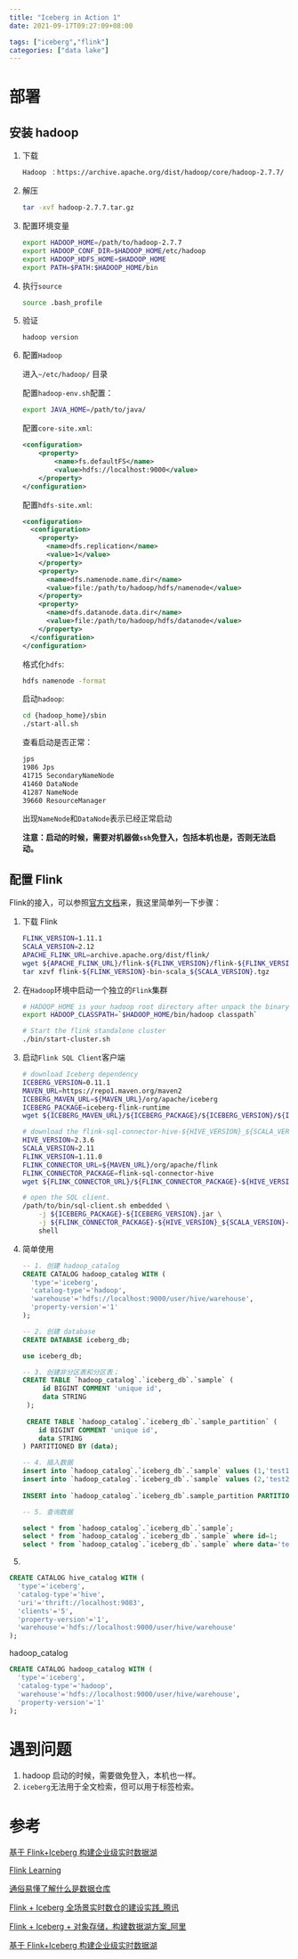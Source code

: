 ```yaml
---
title: "Iceberg in Action 1"
date: 2021-09-17T09:27:09+08:00

tags: ["iceberg","flink"]
categories: ["data lake"]
---
```




# 部署

## 安装 hadoop

1. 下载

   ```bash
   Hadoop ：https://archive.apache.org/dist/hadoop/core/hadoop-2.7.7/	
   ```

2. 解压

   ```bash
   tar -xvf hadoop-2.7.7.tar.gz
   ```

3. 配置环境变量

   ```bash
   export HADOOP_HOME=/path/to/hadoop-2.7.7
   export HADOOP_CONF_DIR=$HADOOP_HOME/etc/hadoop
   export HADOOP_HDFS_HOME=$HADOOP_HOME
   export PATH=$PATH:$HADOOP_HOME/bin
   ```

4. 执行``source``

   ```bash
   source .bash_profile
   ```

5. 验证

   ```
   hadoop version
   ```

6. 配置``Hadoop``

   进入``~/etc/hadoop/`` 目录

   配置``hadoop-env.sh``配置：

   ```bash
   export JAVA_HOME=/path/to/java/
   ```

   配置``core-site.xml``:

   ```xml
   <configuration>
       <property>
           <name>fs.defaultFS</name>
           <value>hdfs://localhost:9000</value>
       </property>
   </configuration>
   ```

   配置``hdfs-site.xml``:

   ```xml
   <configuration>
     <configuration>
       <property>
         <name>dfs.replication</name>
         <value>1</value>
       </property>
       <property>
         <name>dfs.namenode.name.dir</name>
         <value>file:/path/to/hadoop/hdfs/namenode</value>
       </property>
       <property>
         <name>dfs.datanode.data.dir</name>
         <value>file:/path/to/hadoop/hdfs/datanode</value>
       </property>
     </configuration>
   </configuration>
   ```

   格式化``hdfs``:

   ```bash
   hdfs namenode -format
   ```

   启动``hadoop``:

   ```bash
   cd {hadoop_home}/sbin
   ./start-all.sh	
   ```

   查看启动是否正常：

   ```bash
   jps
   1986 Jps
   41715 SecondaryNameNode
   41460 DataNode
   41287 NameNode
   39660 ResourceManager
   ```

   出现``NameNode``和``DataNode``表示已经正常启动

   **注意：启动的时候，需要对机器做``ssh``免登入，包括本机也是，否则无法启动。**

## 配置 Flink

Flink的接入，可以参照[官方文档](https://iceberg.apache.org/flink/)来，我这里简单列一下步骤：

1. 下载 Flink

   ```bash
   FLINK_VERSION=1.11.1
   SCALA_VERSION=2.12
   APACHE_FLINK_URL=archive.apache.org/dist/flink/
   wget ${APACHE_FLINK_URL}/flink-${FLINK_VERSION}/flink-${FLINK_VERSION}-bin-scala_${SCALA_VERSION}.tgz
   tar xzvf flink-${FLINK_VERSION}-bin-scala_${SCALA_VERSION}.tgz
   ```

2. 在``Hadoop``环境中启动一个独立的``Flink``集群

   ```bash
   # HADOOP_HOME is your hadoop root directory after unpack the binary package.
   export HADOOP_CLASSPATH=`$HADOOP_HOME/bin/hadoop classpath`
   
   # Start the flink standalone cluster
   ./bin/start-cluster.sh
   ```

3. 启动``Flink SQL Client``客户端

   ```bash
   # download Iceberg dependency
   ICEBERG_VERSION=0.11.1
   MAVEN_URL=https://repo1.maven.org/maven2
   ICEBERG_MAVEN_URL=${MAVEN_URL}/org/apache/iceberg
   ICEBERG_PACKAGE=iceberg-flink-runtime
   wget ${ICEBERG_MAVEN_URL}/${ICEBERG_PACKAGE}/${ICEBERG_VERSION}/${ICEBERG_PACKAGE}-${ICEBERG_VERSION}.jar
   
   # download the flink-sql-connector-hive-${HIVE_VERSION}_${SCALA_VERSION}-${FLINK_VERSION}.jar
   HIVE_VERSION=2.3.6
   SCALA_VERSION=2.11
   FLINK_VERSION=1.11.0
   FLINK_CONNECTOR_URL=${MAVEN_URL}/org/apache/flink
   FLINK_CONNECTOR_PACKAGE=flink-sql-connector-hive
   wget ${FLINK_CONNECTOR_URL}/${FLINK_CONNECTOR_PACKAGE}-${HIVE_VERSION}_${SCALA_VERSION}/${FLINK_VERSION}/${FLINK_CONNECTOR_PACKAGE}-${HIVE_VERSION}_${SCALA_VERSION}-${FLINK_VERSION}.jar
   
   # open the SQL client.
   /path/to/bin/sql-client.sh embedded \
       -j ${ICEBERG_PACKAGE}-${ICEBERG_VERSION}.jar \
       -j ${FLINK_CONNECTOR_PACKAGE}-${HIVE_VERSION}_${SCALA_VERSION}-${FLINK_VERSION}.jar \
       shell
   ```

4. 简单使用

   ```sql
   -- 1. 创建 hadoop_catalog
   CREATE CATALOG hadoop_catalog WITH (
     'type'='iceberg',
     'catalog-type'='hadoop',
     'warehouse'='hdfs://localhost:9000/user/hive/warehouse',
     'property-version'='1'
   );
   
   -- 2. 创建 database
   CREATE DATABASE iceberg_db;
   
   use iceberg_db;
   
   -- 3. 创建非分区表和分区表；
   CREATE TABLE `hadoop_catalog`.`iceberg_db`.`sample` (
        id BIGINT COMMENT 'unique id',
        data STRING
    );
    
    CREATE TABLE `hadoop_catalog`.`iceberg_db`.`sample_partition` (
       id BIGINT COMMENT 'unique id',
       data STRING
   ) PARTITIONED BY (data);
   
   -- 4. 插入数据
   insert into `hadoop_catalog`.`iceberg_db`.`sample` values (1,'test1');
   insert into `hadoop_catalog`.`iceberg_db`.`sample` values (2,'test2');
    
   INSERT into `hadoop_catalog`.`iceberg_db`.sample_partition PARTITION(data='city') SELECT 86;
   
   -- 5. 查询数据
   
   select * from `hadoop_catalog`.`iceberg_db`.`sample`;
   select * from `hadoop_catalog`.`iceberg_db`.`sample` where id=1; 
   select * from `hadoop_catalog`.`iceberg_db`.`sample` where data='test1';
   
   ```

5. 

```sql
CREATE CATALOG hive_catalog WITH (
  'type'='iceberg',
  'catalog-type'='hive',
  'uri'='thrift://localhost:9083',
  'clients'='5',
  'property-version'='1',
  'warehouse'='hdfs://localhost:9000/user/hive/warehouse'
);
```

hadoop_catalog

```sql
CREATE CATALOG hadoop_catalog WITH (
  'type'='iceberg',
  'catalog-type'='hadoop',
  'warehouse'='hdfs://localhost:9000/user/hive/warehouse',
  'property-version'='1'
);
```



# 遇到问题

1. hadoop 启动的时候，需要做免登入，本机也一样。
2. ``iceberg``无法用于全文检索，但可以用于标签检索。

# 参考

[基于 Flink+Iceberg 构建企业级实时数据湖](https://xie.infoq.cn/article/e5d0422e873b6f299b104dac6)

[Flink Learning](https://flink-learning.org.cn/article?tab=Iceberg&page=1)

[通俗易懂了解什么是数据仓库](https://xie.infoq.cn/article/0c97e738280ae9d19dca5b90f)

[Flink + Iceberg 全场景实时数仓的建设实践_腾讯](https://zhuanlan.zhihu.com/p/347660549)

[Flink + Iceberg + 对象存储，构建数据湖方案_阿里](https://zhuanlan.zhihu.com/p/389904827)

[基于 Flink+Iceberg 构建企业级实时数据湖](https://cloud.tencent.com/developer/article/1797918)


